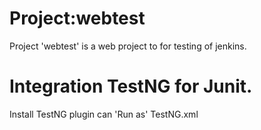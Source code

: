 # Project:webtest
Project 'webtest' is a web project to for testing of jenkins.

# Integration TestNG for Junit.
Install TestNG plugin can 'Run as' TestNG.xml

